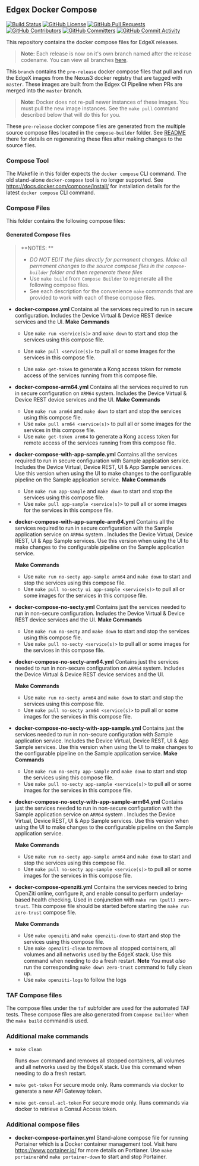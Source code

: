 ## Edgex Docker Compose
[![Build Status](https://jenkins.edgexfoundry.org/view/EdgeX%20Foundry%20Project/job/edgexfoundry/job/edgex-compose/job/main/badge/icon)](https://jenkins.edgexfoundry.org/view/EdgeX%20Foundry%20Project/job/edgexfoundry/job/edgex-compose/job/main/) [![GitHub License](https://img.shields.io/github/license/edgexfoundry/edgex-compose)](https://choosealicense.com/licenses/apache-2.0/) [![GitHub Pull Requests](https://img.shields.io/github/issues-pr-raw/edgexfoundry/edgex-compose)](https://github.com/edgexfoundry/edgex-compose/pulls) [![GitHub Contributors](https://img.shields.io/github/contributors/edgexfoundry/edgex-compose)](https://github.com/edgexfoundry/edgex-compose/contributors) [![GitHub Committers](https://img.shields.io/badge/team-committers-green)](https://github.com/orgs/edgexfoundry/teams/edgex-compose-committers/members) [![GitHub Commit Activity](https://img.shields.io/github/commit-activity/m/edgexfoundry/edgex-compose)](https://github.com/edgexfoundry/edgex-compose/commits)


This repository contains the docker compose files for EdgeX releases. 

> **Note:** Each release is now on it's own branch named after the release codename. You can view all branches [here](https://github.com/edgexfoundry/edgex-compose/branches/all).

This `branch` contains the `pre-release` docker compose files that pull and run the EdgeX images from the Nexus3 docker registry that are tagged with `master`. These images are built from the Edgex CI Pipeline when PRs are merged into the `master` branch.

> **Note**: Docker does not re-pull newer instances of these images. You must pull the new image instances. See the `make pull` command described below that will do this for you.

These `pre-release` docker compose files are generated from the multiple source compose files located in the `compose-builder` folder. See [README](compose-builder/README.md) there for details on regenerating these files after making changes to the source files. 



### Compose Tool

The Makefile in this folder expects the `docker compose` CLI command.
The old stand-alone `docker-compose` tool is no longer supported.
See https://docs.docker.com/compose/install/ for installation details for the latest `docker compose` CLI command.

### Compose Files

This folder contains the following compose files:

#### Generated Compose files

> **NOTES: **
>
> - *DO NOT EDIT the files directly for permanent changes. Make all permanent changes to the source compose files in the `compose-builder` folder and then regenerate these files*
> - Use `make build` from `Compose Builder` to regenerate all the following compose files.
> - See each description for the convenience `make` commands that are provided to work with each of these compose files.

- **docker-compose.yml**
    Contains all the services required to run in secure configuration. Includes the Device Virtual & Device REST device services and the UI.
    **Make Commands** 
    
     - Use `make run <service(s)>` and `make down` to start and stop the services using this compose file.
    
     - Use `make pull <service(s)>` to pull all or some images for the services in this compose file.
    
     - Use `make get-token` to generate a Kong access token for remote access of the services running from this compose file.
    
- **docker-compose-arm64.yml**
    Contains all the services required to run in secure configuration on `ARM64` system.  Includes the Device Virtual & Device REST device services and the UI.
    **Make Commands** 
    
     - Use `make run arm64` and `make down` to start and stop the services using this compose file.
     - Use `make pull arm64 <service(s)>` to pull all or some images for the services in this compose file.
     - Use `make get-token arm64` to generate a Kong access token for remote access of the services running from this compose file.
    
- **docker-compose-with-app-sample.yml**
    Contains all the services required to run in secure configuration with Sample application service.  Includes the Device Virtual, Device REST, UI & App Sample services. Use this version when using the UI to make changes to the configurable pipeline on the Sample application service.
    **Make Commands**

    - Use `make run app-sample` and `make down` to start and stop the services using this compose file.
    - Use `make pull app-sample <service(s)>` to pull all or some images for the services in this compose file.
    
- **docker-compose-with-app-sample-arm64.yml**
    Contains all the services required to run in secure configuration with the Sample application service on `ARM64` system .  Includes the Device Virtual, Device REST, UI & App Sample services. Use this version when using the UI to make changes to the configurable pipeline on the Sample application service.

    **Make Commands**

    - Use `make run no-secty app-sample arm64` and `make down` to start and stop the services using this compose file.
    - Use `make pull no-secty ui app-sample <service(s)>` to pull all or some images for the services in this compose file.

- **docker-compose-no-secty.yml**
    Contains just the services needed to run in non-secure configuration.  Includes the Device Virtual & Device REST device services and the UI.
    **Make Commands**

    - Use `make run no-secty` and `make down` to start and stop the services using this compose file.
    - Use `make pull no-secty <service(s)>` to pull all or some images for the services in this compose file.
    
- **docker-compose-no-secty-arm64.yml**
    Contains just the services needed to run in non-secure configuration on `ARM64` system.  Includes the Device Virtual & Device REST device services and the UI.

    **Make Commands**

    - Use `make run no-secty arm64` and `make down` to start and stop the services using this compose file.
    - Use `make pull no-secty arm64 <service(s)>` to pull all or some images for the services in this compose file.


- **docker-compose-no-secty-with-app-sample.yml**
  Contains just the services needed to run in non-secure configuration with Sample application service.  Includes the Device Virtual, Device REST, UI & App Sample services. Use this version when using the UI to make changes to the configurable pipeline on the Sample application service.
  **Make Commands**

  - Use `make run no-secty app-sample` and `make down` to start and stop the services using this compose file.
  - Use `make pull no-secty app-sample <service(s)>` to pull all or some images for the services in this compose file.

- **docker-compose-no-secty-with-app-sample-arm64.yml**
  Contains just the services needed to run in non-secure configuration with the Sample application service on `ARM64` system .  Includes the Device Virtual, Device REST, UI & App Sample services. Use this version when using the UI to make changes to the configurable pipeline on the Sample application service.

  **Make Commands**

  - Use `make run no-secty app-sample arm64` and `make down` to start and stop the services using this compose file.
  - Use `make pull no-secty app-sample <service(s)>` to pull all or some images for the services in this compose file.

- **docker-compose-openziti.yml**
  Contains the services needed to bring OpenZiti online, configure it, and enable consul to perform underlay-based health checking. Used in conjunction with `make run (pull) zero-trust`. This compose file should be started before starting the `make run zero-trust` compose file.

  **Make Commands**

    - Use `make openziti` and `make openziti-down` to start and stop the services using this compose file.
    - Use `make openziti-clean` to remove all stopped containers, all volumes and all networks used by the EdgeX stack. Use this command when needing to do a fresh restart. **Note** You must _also_ run the corresponding `make down zero-trust` command to fully clean up.
    - Use `make openziti-logs` to follow the logs
  
### TAF Compose files

The compose files under the `taf` subfolder are used for the automated TAF tests. These compose files are also generated from `Compose Builder` when the `make build` command is used.

### Additional make commands

- `make clean`

    Runs `down` command and removes all stopped containers, all volumes and all networks used by the EdgeX stack. Use this command when needing to do a fresh restart.
    
- `make get-token`
    For secure mode only. Runs commands via docker to generate a new API Gateway token.

- `make get-consul-acl-token`
  For secure mode only. Runs commands via docker to retrieve a Consul Access token.

### Additional compose files

- **docker-compose-portainer.yml**
    Stand-alone compose file for running Portainer which is a  Docker container management tool. Visit here https://www.portainer.io/ for more details on Portianer.
    Use `make portainer`and `make portainer-down` to start and stop Portainer.
